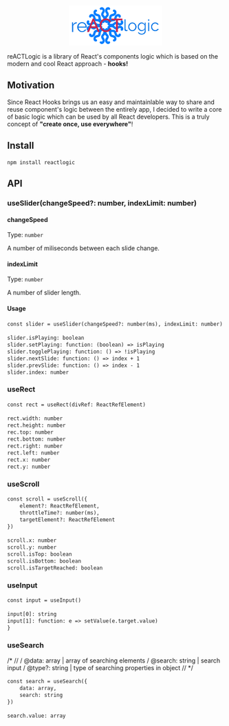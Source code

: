 <div style="text-align: center;">
	<img src="./media/reACTlogic_logo.png" />
</div>

reACTLogic is a library of React's components logic which is based on the modern and cool React approach - **hooks!**

## Motivation

Since React Hooks brings us an easy and maintainlable way to share and reuse component's logic between the entirely app, I decided to write a core of basic logic which can be used by all React developers. This is a truly concept of **"create once, use everywhere"**!

## Install

```
npm install reactlogic
```

## API

### **useSlider(changeSpeed?: number, indexLimit: number)**

#### changeSpeed

Type: `number`

A number of miliseconds between each slide change.

#### indexLimit

Type: `number`

A number of slider length.

#### **Usage**
```
const slider = useSlider(changeSpeed?: number(ms), indexLimit: number)

slider.isPlaying: boolean
slider.setPlaying: function: (boolean) => isPlaying
slider.togglePlaying: function: () => !isPlaying
slider.nextSlide: function: () => index + 1
slider.prevSlide: function: () => index - 1
slider.index: number
```

### **useRect**
```
const rect = useRect(divRef: ReactRefElement)

rect.width: number
rect.height: number
rec.top: number
rect.bottom: number
rect.right: number
rect.left: number
rect.x: number
rect.y: number
```

### **useScroll**
```
const scroll = useScroll({
	element?: ReactRefElement, 
	throttleTime?: number(ms),
	targetElement?: ReactRefElement
})

scroll.x: number
scroll.y: number
scroll.isTop: boolean
scroll.isBottom: boolean
scroll.isTargetReached: boolean
```

### **useInput**
```
const input = useInput()

input[0]: string
input[1]: function: e => setValue(e.target.value)
}
```

### **useSearch**
/*
// 
/ @data: array | array of searching elements 
/ @search: string | search input
/ @type?: string | type of searching properties in object
//
*/

```
const search = useSearch({
	data: array, 
	search: string
})

search.value: array
```